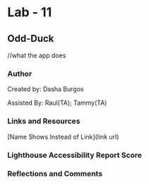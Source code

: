 # Lab - 11

## Odd-Duck

//what the app does

### Author

Created by: Dasha Burgos

Assisted By: Raul(TA); Tammy(TA)

### Links and Resources

[Name Shows Instead of Link](link url)

### Lighthouse Accessibility Report Score

### Reflections and Comments